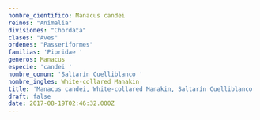 ```yaml
---
nombre_cientifico: Manacus candei
reinos: "Animalia"
divisiones: "Chordata"
clases: "Aves"
ordenes: "Passeriformes"
familias: 'Pipridae '
generos: Manacus
especie: 'candei '
nombre_comun: 'Saltarín Cuelliblanco '
nombre_ingles: White-collared Manakin
title: 'Manacus candei, White-collared Manakin, Saltarín Cuelliblanco '
draft: false
date: 2017-08-19T02:46:32.000Z
---
```


